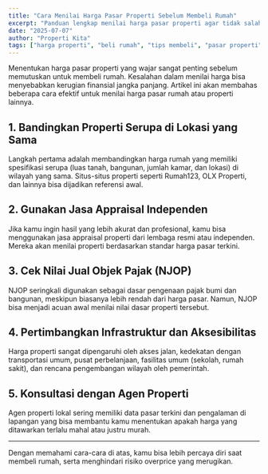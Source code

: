 ```yaml
---
title: "Cara Menilai Harga Pasar Properti Sebelum Membeli Rumah"
excerpt: "Panduan lengkap menilai harga pasar properti agar tidak salah beli rumah."
date: "2025-07-07"
author: "Properti Kita"
tags: ["harga properti", "beli rumah", "tips membeli", "pasar properti", "edukasi properti"]
---
```



Menentukan harga pasar properti yang wajar sangat penting sebelum memutuskan untuk membeli rumah. Kesalahan dalam menilai harga bisa menyebabkan kerugian finansial jangka panjang. Artikel ini akan membahas beberapa cara efektif untuk menilai harga pasar rumah atau properti lainnya.

## 1. Bandingkan Properti Serupa di Lokasi yang Sama

Langkah pertama adalah membandingkan harga rumah yang memiliki spesifikasi serupa (luas tanah, bangunan, jumlah kamar, dan lokasi) di wilayah yang sama. Situs-situs properti seperti Rumah123, OLX Properti, dan lainnya bisa dijadikan referensi awal.

## 2. Gunakan Jasa Appraisal Independen

Jika kamu ingin hasil yang lebih akurat dan profesional, kamu bisa menggunakan jasa appraisal properti dari lembaga resmi atau independen. Mereka akan menilai properti berdasarkan standar harga pasar terkini.

## 3. Cek Nilai Jual Objek Pajak (NJOP)

NJOP seringkali digunakan sebagai dasar pengenaan pajak bumi dan bangunan, meskipun biasanya lebih rendah dari harga pasar. Namun, NJOP bisa menjadi acuan awal menilai nilai dasar properti tersebut.

## 4. Pertimbangkan Infrastruktur dan Aksesibilitas

Harga properti sangat dipengaruhi oleh akses jalan, kedekatan dengan transportasi umum, pusat perbelanjaan, fasilitas umum (sekolah, rumah sakit), dan rencana pengembangan wilayah oleh pemerintah.

## 5. Konsultasi dengan Agen Properti

Agen properti lokal sering memiliki data pasar terkini dan pengalaman di lapangan yang bisa membantu kamu menentukan apakah harga yang ditawarkan terlalu mahal atau justru murah.

---

Dengan memahami cara-cara di atas, kamu bisa lebih percaya diri saat membeli rumah, serta menghindari risiko overprice yang merugikan.

